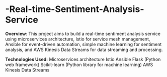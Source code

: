 # -Real-time-Sentiment-Analysis-Service

**Overview**:
This project aims to build a real-time sentiment analysis service using microservices architecture, Istio for service mesh management, Ansible for event-driven automation, simple machine learning for sentiment analysis, and AWS Kinesis Data Streams for data streaming and processing.


**Technologies Used:**
Microservices architecture
Istio
Ansible
Flask (Python web framework)
Scikit-learn (Python library for machine learning)
AWS Kinesis Data Streams
